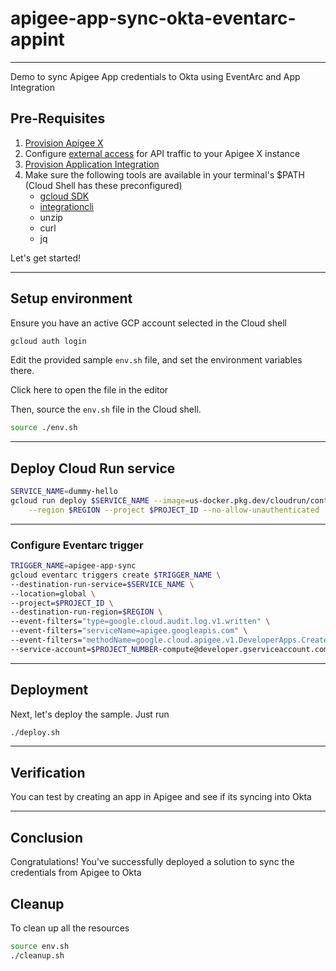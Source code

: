 # apigee-app-sync-okta-eventarc-appint

---

Demo to sync Apigee App credentials to Okta using EventArc and App Integration

## Pre-Requisites

1. [Provision Apigee X](https://cloud.google.com/apigee/docs/api-platform/get-started/provisioning-intro)
2. Configure [external access](https://cloud.google.com/apigee/docs/api-platform/get-started/configure-routing#external-access) for API traffic to your Apigee X instance
3. [Provision Application Integration](https://cloud.google.com/application-integration/docs/setup-application-integration)
4. Make sure the following tools are available in your terminal's $PATH (Cloud Shell has these preconfigured)
    - [gcloud SDK](https://cloud.google.com/sdk/docs/install)
    - [integrationcli](https://github.com/GoogleCloudPlatform/application-integration-management-toolkit)
    - unzip
    - curl
    - jq

Let's get started!

---

## Setup environment

Ensure you have an active GCP account selected in the Cloud shell

```sh
gcloud auth login
```

Edit the provided sample `env.sh` file, and set the environment variables there.

Click <walkthrough-editor-open-file filePath="env.sh">here</walkthrough-editor-open-file> to open the file in the editor

Then, source the `env.sh` file in the Cloud shell.

```sh
source ./env.sh
```

---

## Deploy Cloud Run service

```sh
SERVICE_NAME=dummy-hello
gcloud run deploy $SERVICE_NAME --image=us-docker.pkg.dev/cloudrun/container/hello \
    --region $REGION --project $PROJECT_ID --no-allow-unauthenticated
```

---

### Configure Eventarc trigger

```sh
TRIGGER_NAME=apigee-app-sync
gcloud eventarc triggers create $TRIGGER_NAME \
--destination-run-service=$SERVICE_NAME \
--location=global \
--project=$PROJECT_ID \
--destination-run-region=$REGION \
--event-filters="type=google.cloud.audit.log.v1.written" \
--event-filters="serviceName=apigee.googleapis.com" \
--event-filters="methodName=google.cloud.apigee.v1.DeveloperApps.CreateDeveloperApp" \
--service-account=$PROJECT_NUMBER-compute@developer.gserviceaccount.com
```

---

## Deployment

Next, let's deploy the sample. Just run

```bash
./deploy.sh
```
---

## Verification

You can test by creating an app in Apigee and see if its syncing into Okta

---

## Conclusion

<walkthrough-conclusion-trophy></walkthrough-conclusion-trophy>

Congratulations! You've successfully deployed a solution to sync the credentials from Apigee to Okta

<walkthrough-inline-feedback></walkthrough-inline-feedback>

## Cleanup

To clean up all the resources

```sh
source env.sh
./cleanup.sh
```
